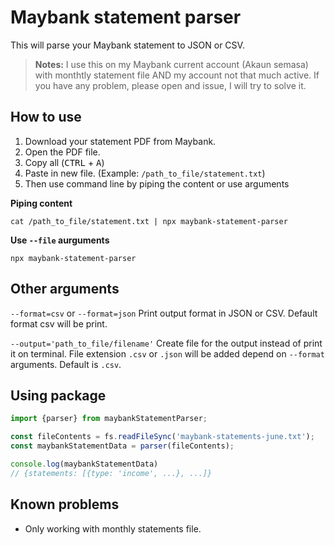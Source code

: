 # Maybank statement parser

This will parse your Maybank statement to JSON or CSV.

> **Notes:** I use this on my Maybank current account (Akaun semasa) with monthtly statement file
> AND my account not that much active.
> If you have any problem, please open and issue, I will try to solve it.

## How to use

1. Download your statement PDF from Maybank.
2. Open the PDF file.
3. Copy all (<kbd>CTRL</kbd> + <kbd>A</kbd>)
4. Paste in new file. (Example: `/path_to_file/statement.txt`)
5. Then use command line by piping the content or use arguments

**Piping content**

```
cat /path_to_file/statement.txt | npx maybank-statement-parser
```

**Use `--file` aurguments**

```
npx maybank-statement-parser
```

## Other arguments

`--format=csv` or `--format=json`
Print output format in JSON or CSV. Default format csv will be print.

`--output='path_to_file/filename'`
Create file for the output instead of print it on terminal. File extension `.csv` or `.json` will be added depend on `--format` arguments.
Default is `.csv`.


## Using package

```javascript
import {parser} from maybankStatementParser;

const fileContents = fs.readFileSync('maybank-statements-june.txt');
const maybankStatementData = parser(fileContents);

console.log(maybankStatementData)
// {statements: [{type: 'income', ...}, ...]}
```

## Known problems

* Only working with monthly statements file.
